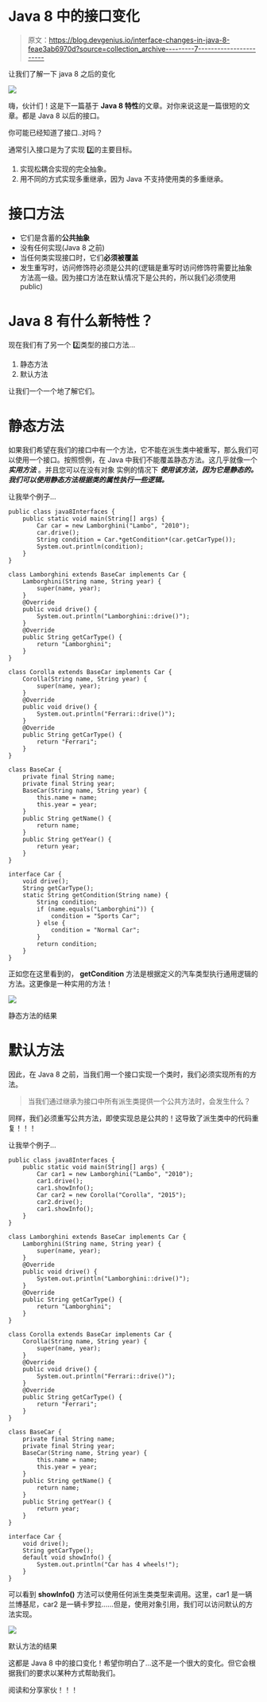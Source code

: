 # Java 8 中的接口变化

> 原文：<https://blog.devgenius.io/interface-changes-in-java-8-feae3ab6970d?source=collection_archive---------7----------------------->

让我们了解一下 java 8 之后的变化

![](img/17c4752fc016ca247b181802ba254f12.png)

嗨，伙计们！这是下一篇基于 **Java 8 特性**的文章。对你来说这是一篇很短的文章。都是 Java 8 以后的接口。

你可能已经知道了接口..对吗？

通常引入接口是为了实现 2️⃣的主要目标。

1.  实现松耦合实现的完全抽象。
2.  用不同的方式实现多重继承，因为 Java 不支持使用类的多重继承。

# 接口方法

*   它们是含蓄的**公共抽象**
*   没有任何实现(Java 8 之前)
*   当任何类实现接口时，它们**必须被覆盖**
*   发生重写时，访问修饰符必须是公共的(逻辑是重写时访问修饰符需要比抽象方法高一级。因为接口方法在默认情况下是公共的，所以我们必须使用 public)

# Java 8 有什么新特性？

现在我们有了另一个 2️⃣类型的接口方法…

1.  静态方法
2.  默认方法

让我们一个一个地了解它们。

# 静态方法

如果我们希望在我们的接口中有一个方法，它不能在派生类中被重写，那么我们可以使用一个接口。按照惯例，在 Java 中我们不能覆盖静态方法。这几乎就像一个 ***实用方法*** 。并且您可以在没有对象 实例的情况下 ***使用该方法，因为它是静态的。我们可以使用静态方法根据类的属性执行一些逻辑。***

让我举个例子…

```
public class java8Interfaces {
    public static void main(String[] args) {
        Car car = new Lamborghini("Lambo", "2010");
        car.drive();
        String condition = Car.*getCondition*(car.getCarType());
        System.out.println(condition);
    }
}

class Lamborghini extends BaseCar implements Car {
    Lamborghini(String name, String year) {
        super(name, year);
    }
    @Override
    public void drive() {
        System.out.println("Lamborghini::drive()");
    }
    @Override
    public String getCarType() {
        return "Lamborghini";
    }
}

class Corolla extends BaseCar implements Car {
    Corolla(String name, String year) {
        super(name, year);
    }
    @Override
    public void drive() {
        System.out.println("Ferrari::drive()");
    }
    @Override
    public String getCarType() {
        return "Ferrari";
    }
}

class BaseCar {
    private final String name;
    private final String year;
    BaseCar(String name, String year) {
        this.name = name;
        this.year = year;
    }
    public String getName() {
        return name;
    }
    public String getYear() {
        return year;
    }
}

interface Car {
    void drive();
    String getCarType();
    static String getCondition(String name) {
        String condition;
        if (name.equals("Lamborghini")) {
            condition = "Sports Car";
        } else {
            condition = "Normal Car";
        }
        return condition;
    }
}
```

正如您在这里看到的， **getCondition** 方法是根据定义的汽车类型执行通用逻辑的方法。这更像是一种实用的方法！

![](img/4e91f129ca079d3f5fac8881d4e402fe.png)

静态方法的结果

# 默认方法

因此，在 Java 8 之前，当我们用一个接口实现一个类时，我们必须实现所有的方法。

> 当我们通过继承为接口中所有派生类提供一个公共方法时，会发生什么？

同样，我们必须重写公共方法，即使实现总是公共的！这导致了派生类中的代码重复！！！

让我举个例子…

```
public class java8Interfaces {
    public static void main(String[] args) {
        Car car1 = new Lamborghini("Lambo", "2010");
        car1.drive();
        car1.showInfo();
        Car car2 = new Corolla("Corolla", "2015");
        car2.drive();
        car1.showInfo();
    }
}

class Lamborghini extends BaseCar implements Car {
    Lamborghini(String name, String year) {
        super(name, year);
    }
    @Override
    public void drive() {
        System.out.println("Lamborghini::drive()");
    }
    @Override
    public String getCarType() {
        return "Lamborghini";
    }
}

class Corolla extends BaseCar implements Car {
    Corolla(String name, String year) {
        super(name, year);
    }
    @Override
    public void drive() {
        System.out.println("Ferrari::drive()");
    }
    @Override
    public String getCarType() {
        return "Ferrari";
    }
}

class BaseCar {
    private final String name;
    private final String year;
    BaseCar(String name, String year) {
        this.name = name;
        this.year = year;
    }
    public String getName() {
        return name;
    }
    public String getYear() {
        return year;
    }
}

interface Car {
    void drive();
    String getCarType();
    default void showInfo() {
        System.out.println("Car has 4 wheels!");
    }
}
```

可以看到 **showInfo()** 方法可以使用任何派生类类型来调用。这里，car1 是一辆兰博基尼，car2 是一辆卡罗拉……但是，使用对象引用，我们可以访问默认的方法实现。

![](img/180739eb6c8db709988bfa06989138dd.png)

默认方法的结果

这都是 Java 8 中的接口变化！希望你明白了…这不是一个很大的变化。但它会根据我们的要求以某种方式帮助我们。

阅读和分享家伙！！！